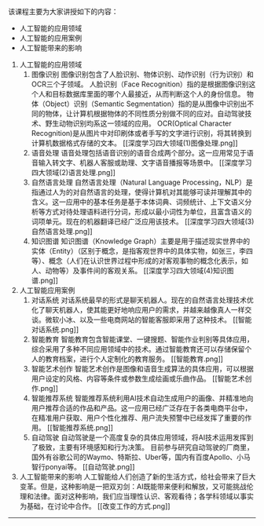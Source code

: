 该课程主要为大家讲授如下的内容：
- 人工智能的应用领域
- 人工智能的应用案例
- 人工智能带来的影响

1. 人工智能的应用领域
	1. 图像识别
	   图像识别包含了人脸识别、物体识别、动作识别（行为识别）和OCR三个子领域。
	   人脸识别（Face Recognition）指的是根据图像识别这个人和目标数据库里面的哪个人最接近，从而判断这个人的身份信息。
	   物体（Object）识别（Semantic Segmentation）指的是从图像中识别出不同的物体，让计算机根据物体的不同性质分别做不同的应对。自动驾驶技术、野生动物识别均系这一领域的应用。
	   OCR(Optical Character Recognition)是从图片中对印刷体或者手写的文字进行识别，将其转换到计算机数据格式存储的文本。
	   [[深度学习四大领域(1)图像处理.png]]
	2. 语音处理
	   语音处理包括语音识别的语音合成两个部分。这一应用常见于语音输入转文字、机器人客服或助理、文字语音播报等场景中。
	   [[深度学习四大领域(2)语言处理.png]]
	3. 自然语言处理
	   自然语言处理（Natural Language Processing，NLP）是指通过人为的对自然语言的处理，使得计算机对其能够可读并理解其中的含义。这一应用中的基本任务是基于本体词典、词频统计、上下文语义分析等方式对待处理语料进行分词，形成以最小词性为单位，且富含语义的词项单元。现在的机器翻译已经广泛应用该技术。
	   [[深度学习四大领域(3)自然语言处理.png]]
	4. 知识图谱
	   知识图谱（Knowledge Graph）主要是用于描述现实世界中的实体（Entity）（区别于概念，是指客观世界中的具体实物，如张三，李四等）、概念（人们在认识世界过程中形成的对客观事物的概念化表示，如人、动物等）及事件间的客观关系。
	   [[深度学习四大领域(4)知识图谱.png]]
 2. 人工智能应用案例
	 1. 对话系统
	    对话系统最早的形式是聊天机器人。现在的自然语言处理技术优化了聊天机器人，使其能更好地响应用户的需求，并越来越像真人一样交谈。微软小冰、以及一些电商网站的智能客服即采用了这种技术。
	    [[智能对话系统.png]] 
	2. 智能教育
	       智能教育包含智能课堂、一键搜题、智能作业判别等具体应用，综合采用了多种不同应用领域中的技术。通过智能教育还可以存储保留个人的教育档案，进行个人定制化的教育服务。
	       [[智能教育.png]]
	3. 智能艺术创作
	   智能艺术创作是图像和语音生成算法的具体应用，可以根据用户设定的风格、内容等条件或参数生成绘画或乐曲作品。
	   [[智能艺术创作.png]]
	4. 智能推荐系统
	   智能推荐系统利用AI技术自动生成用户的画像、并精准地向用户推荐合适的作品和产品。这一应用已经广泛存在于各类电商平台中，在精准用户获取、用户个性化推荐、用户流失预警中已经发挥了重要的作用。
	   [[智能推荐系统.png]]
	5. 自动驾驶
	   自动驾驶是一个高度复杂的具体应用领域，将AI技术运用发挥到了极致，主要有环境感知和行为决策。
	   目前参与研究自动驾驶的厂商里，国外有谷歌公司的Waymo、特斯拉、Uber等，国内有百度Apollo、小马智行ponyai等。
	   [[自动驾驶.png]]
 3. 人工智能带来的影响
    人工智能给人们创造了新的生活方式，给社会带来了巨大变革。但是，这种影响是一把双刃剑：AI既能带来便利和解放，又可能挑战伦理和法律。面对这种影响，我们应当理性认识、客观看待；各学科领域以事实为基础，在讨论中合作。
    [[改变工作的方式.png]]


---
